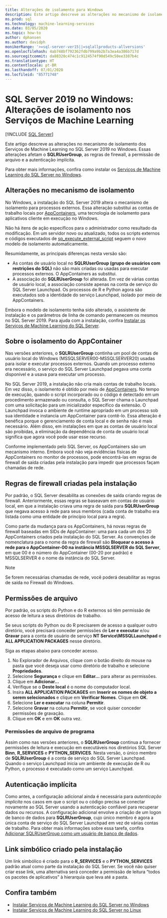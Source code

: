 ```yaml
---
title: Alterações de isolamento para Windows
description: Este artigo descreve as alterações no mecanismo de isolamento dos Serviços de Machine Learning no SQL Server 2019 no Windows. Essas alterações afetam o SQLRUserGroup, as regras de firewall, a permissão de arquivo e a autenticação implícita.
ms.prod: sql
ms.technology: machine-learning-services
ms.date: 03/05/2020
ms.topic: how-to
author: dphansen
ms.author: davidph
monikerRange: '>=sql-server-ver15||=sqlallproducts-allversions'
ms.openlocfilehash: 4ab748bf792362fdb799a9b2b7a3ea4a386b717d
ms.sourcegitcommit: da88320c474c1c9124574f90d549c50ee3387b4c
ms.translationtype: HT
ms.contentlocale: pt-BR
ms.lasthandoff: 07/01/2020
ms.locfileid: "85771748"
---
```

# <a name="sql-server-2019-on-windows-isolation-changes-for-machine-learning-services"></a>SQL Server 2019 no Windows: Alterações de isolamento nos Serviços de Machine Learning
 [!INCLUDE [SQL Server](../../includes/applies-to-version/sqlserver.md)]

Este artigo descreve as alterações no mecanismo de isolamento dos Serviços de Machine Learning no SQL Server 2019 no Windows. Essas alterações afetam o **SQLRUserGroup**, as regras de firewall, a permissão de arquivo e a autenticação implícita.

Para obter mais informações, confira como instalar os [Serviços de Machine Learning do SQL Server no Windows](sql-machine-learning-services-windows-install.md).

## <a name="changes-to-isolation-mechanism"></a>Alterações no mecanismo de isolamento

No Windows, a instalação do SQL Server 2019 altera o mecanismo de isolamento para processos externos. Essa alteração substitui as contas de trabalho locais por [AppContainers](https://docs.microsoft.com/windows/desktop/secauthz/appcontainer-isolation), uma tecnologia de isolamento para aplicativos cliente em execução no Windows. 

Não há itens de ação específicos para o administrador como resultado da modificação. Em um servidor novo ou atualizado, todos os scripts externos e códigos executados de [sp_execute_external_script](../../relational-databases/system-stored-procedures/sp-execute-external-script-transact-sql.md) seguem o novo modelo de isolamento automaticamente. 

Resumidamente, as principais diferenças nesta versão são:

+ As contas de usuário local no **SQLRUserGroup (grupo de usuários com restrições do SQL)** não são mais criadas ou usadas para executar processos externos. O AppContainers as substitui.
+ A associação do **SQLRUserGroup** foi alterada. Em vez de várias contas de usuário local, a associação consiste apenas na conta de serviço do SQL Server Launchpad. Os processos de R e Python agora são executados sob a identidade do serviço Launchpad, isolado por meio de AppContainers.

Embora o modelo de isolamento tenha sido alterado, o assistente de instalação e os parâmetros de linha de comando permanecem os mesmos no SQL Server 2019. Para ajuda com a instalação, confira [Instalar os Serviços de Machine Learning do SQL Server](sql-machine-learning-services-windows-install.md).

## <a name="about-appcontainer-isolation"></a>Sobre o isolamento do AppContainer

Nas versões anteriores, o **SQLRUserGroup** continha um pool de contas de usuário local do Windows (MSSQLSERVER00-MSSQLSERVER20) usadas para isolar e executar processos externos. Quando um processo externo era necessário, o serviço do SQL Server Launchpad pegava uma conta disponível e a usava para executar um processo. 

No SQL Server 2019, a instalação não cria mais contas de trabalho locais. Em vez disso, o isolamento é obtido por meio de [AppContainers](https://docs.microsoft.com/windows/desktop/secauthz/appcontainer-isolation). No tempo de execução, quando o script incorporado ou o código é detectado em um procedimento armazenado ou consulta, o SQL Server chama o Launchpad com uma solicitação para um inicializador específico da extensão. O Launchpad invoca o ambiente de runtime apropriado em um processo sob sua identidade e instancia um AppContainer para contê-lo. Essa alteração é benéfica porque o gerenciamento de conta local e de senha não é mais necessário. Além disso, em instalações em que as contas de usuário local são proibidas, a eliminação da dependência de conta de usuário local significa que agora você pode usar esse recurso.

Conforme implementado pelo SQL Server, os AppContainers são um mecanismo interno. Embora você não veja evidências físicas de AppContainers no monitor de processos, pode encontrá-las em regras de firewall de saída criadas pela instalação para impedir que processos façam chamadas de rede.

## <a name="firewall-rules-created-by-setup"></a>Regras de firewall criadas pela instalação

Por padrão, o SQL Server desabilita as conexões de saída criando regras de firewall. Anteriormente, essas regras se baseavam em contas de usuário local, em que a instalação criava uma regra de saída para **SQLRUserGroup** que negava acesso à rede para seus membros (cada conta de trabalho era listada como uma entidade de princípio local para a regra). 

Como parte da mudança para os AppContainers, há novas regras de firewall baseadas em SIDs de AppContainer: uma para cada um dos 20 AppContainers criados pela instalação do SQL Server. As convenções de nomenclatura para o nome da regra de firewall são **Bloquear o acesso à rede para o AppContainer-00 na instância MSSQLSERVER do SQL Server**, em que 00 é o número do AppContainer (00-20 por padrão) e MSSQLSERVER é o nome da instância do SQL Server. 

> [!Note]
> Se forem necessárias chamadas de rede, você poderá desabilitar as regras de saída no Firewall do Windows.

<a name="file-permissions"></a>

## <a name="file-permissions"></a>Permissões de arquivo

Por padrão, os scripts do Python e do R externos só têm permissão de acesso de leitura a seus diretórios de trabalho. 

Se seus scripts do Python ou do R precisarem de acesso a qualquer outro diretório, você precisará conceder permissões de **Ler e executar** e/ou **Gravar** para a conta de usuário de serviço **NT Service\MSSQLLaunchpad** e **ALL APPLICATION PACKAGES** nesse diretório.

Siga as etapas abaixo para conceder acesso.

1. No Explorador de Arquivos, clique com o botão direito do mouse na pasta que você deseja usar como diretório de trabalho e selecione **Propriedades**.
1. Selecione **Segurança** e clique em **Editar…** para alterar as permissões.
1. Clique em **Adicionar…**
1. Verifique se o **Deste local** é o nome do computador local.
1. Insira **ALL APPLICATION PACKAGES** em **Inserir os nomes de objeto a serem selecionados** e clique em **Verificar Nomes**. Clique em **OK**.
1. Selecione **Ler e executar** na coluna **Permitir**.
1. Selecione **Gravar** na coluna **Permitir**, se você quiser conceder permissões de gravação.
1. Clique em **OK** e em **OK** outra vez.

### <a name="program-file-permissions"></a>Permissões de arquivo de programa

Assim como nas versões anteriores, o **SQLRUserGroup** continua a fornecer permissões de leitura e execução em executáveis nos diretórios SQL Server **Binn**, **R_SERVICES** e **PYTHON_SERVICES**. Nesta versão, o único membro de **SQLRUserGroup** é a conta de serviço do SQL Server Launchpad.  Quando o serviço Launchpad inicia um ambiente de execução de R ou Python, o processo é executado como um serviço Launchpad.

## <a name="implied-authentication"></a>Autenticação implícita

Como antes, a configuração adicional ainda é necessária para *autenticação implícita* nos casos em que o script ou o código precisa se conectar novamente ao SQL Server usando a autenticação confiável para recuperar dados ou recursos. A configuração adicional envolve a criação de um logon de banco de dados para **SQLRUserGroup**, cujo único membro é agora a única conta de serviço do SQL Server Launchpad em vez de várias contas de trabalho. Para obter mais informações sobre essa tarefa, confira [Adicionar SQLRUserGroup como um usuário de banco de dados](../security/create-a-login-for-sqlrusergroup.md).


## <a name="symbolic-link-created-by-setup"></a>Link simbólico criado pela instalação

Um link simbólico é criado para o **R_SERVICES** e o **PYTHON_SERVICES** padrão atual como parte da instalação do SQL Server. Se você não quiser criar esse link, uma alternativa será conceder a permissão de leitura “todos os pacotes de aplicativos” à hierarquia que leva até a pasta.


## <a name="see-also"></a>Confira também

+ [Instalar Serviços de Machine Learning do SQL Server no Windows](sql-machine-learning-services-windows-install.md)
+ [Instalar Serviços de Machine Learning do SQL Server no Linux](../../linux/sql-server-linux-setup-machine-learning.md)
